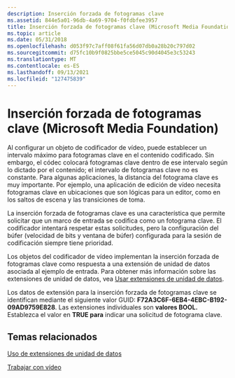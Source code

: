 ```yaml
---
description: Inserción forzada de fotogramas clave
ms.assetid: 844e5a01-96db-4a69-9704-f0fdbfee3957
title: Inserción forzada de fotogramas clave (Microsoft Media Foundation)
ms.topic: article
ms.date: 05/31/2018
ms.openlocfilehash: d053f97c7aff08f61fa56d07db0a28b20c797d02
ms.sourcegitcommit: d75fc10b9f0825bbe5ce5045c90d4045e3c53243
ms.translationtype: MT
ms.contentlocale: es-ES
ms.lasthandoff: 09/13/2021
ms.locfileid: "127475839"
---
```

# <a name="forced-key-frame-insertion-microsoft-media-foundation"></a>Inserción forzada de fotogramas clave (Microsoft Media Foundation)

Al configurar un objeto de codificador de vídeo, puede establecer un intervalo máximo para fotogramas clave en el contenido codificado. Sin embargo, el códec colocará fotogramas clave dentro de ese intervalo según lo dictado por el contenido; el intervalo de fotogramas clave no es constante. Para algunas aplicaciones, la distancia del fotograma clave es muy importante. Por ejemplo, una aplicación de edición de vídeo necesita fotogramas clave en ubicaciones que son lógicas para un editor, como en los saltos de escena y las transiciones de toma.

La inserción forzada de fotogramas clave es una característica que permite solicitar que un marco de entrada se codifica como un fotograma clave. El codificador intentará respetar estas solicitudes, pero la configuración del búfer (velocidad de bits y ventana de búfer) configurada para la sesión de codificación siempre tiene prioridad.

Los objetos del codificador de vídeo implementan la inserción forzada de fotogramas clave como respuesta a una extensión de unidad de datos asociada al ejemplo de entrada. Para obtener más información sobre las extensiones de unidad de datos, vea [Usar extensiones de unidad de datos](usingdataunitextensions.md).

Los datos de extensión para la inserción forzada de fotogramas clave se identifican mediante el siguiente valor GUID: **F72A3C6F-6EB4-4EBC-B192-09AD9759E828**. Las extensiones individuales son **valores BOOL.** Establezca el valor en **TRUE para** indicar una solicitud de fotograma clave.

## <a name="related-topics"></a>Temas relacionados

<dl> <dt>

[Uso de extensiones de unidad de datos](usingdataunitextensions.md)
</dt> <dt>

[Trabajar con vídeo](workingwithvideo.md)
</dt> </dl>

 

 



